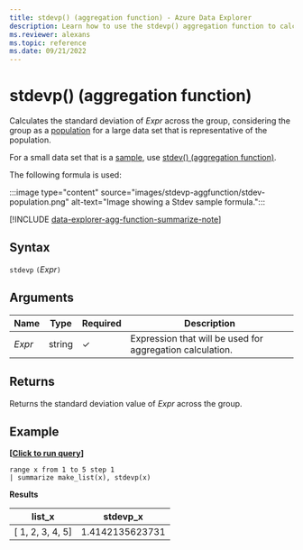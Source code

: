 ```yaml
---
title: stdevp() (aggregation function) - Azure Data Explorer
description: Learn how to use the stdevp() aggregation function to calculate the standard deviation in an expression in Azure Data Explorer.
ms.reviewer: alexans
ms.topic: reference
ms.date: 09/21/2022
---
```

# stdevp() (aggregation function)

Calculates the standard deviation of *Expr* across the group, considering the group as a [population](https://en.wikipedia.org/wiki/Statistical_population) for a large data set that is representative of the population.

For a small data set that is a [sample](https://en.wikipedia.org/wiki/Sample_%28statistics%29), use [stdev() (aggregation function)](stdev-aggfunction.md).

The following formula is used:

:::image type="content" source="images/stdevp-aggfunction/stdev-population.png" alt-text="Image showing a Stdev sample formula.":::

[!INCLUDE [data-explorer-agg-function-summarize-note](../../includes/data-explorer-agg-function-summarize-note.md)]

## Syntax

`stdevp` `(`*Expr*`)`

## Arguments

| Name | Type | Required | Description |
|--|--|--|--|
|*Expr* | string | &check; | Expression that will be used for aggregation calculation.

## Returns

Returns the standard deviation value of *Expr* across the group.

## Example

**\[**[**Click to run query**](https://dataexplorer.azure.com/clusters/help/databases/Samples?query=H4sIAAAAAAAAAytKzEtPVahQSCvKz1UwVCjJVzBVKC5JLVAw5KpRKC7NzU0syqxKVchNzE6Nz8ksLtGo0NQBKkhJLSsAMgEGYndiPgAAAA==)**\]**

```kusto
range x from 1 to 5 step 1
| summarize make_list(x), stdevp(x)
```

**Results**

|list_x|stdevp_x|
|---|---|
|[ 1, 2, 3, 4, 5]|1.4142135623731|
